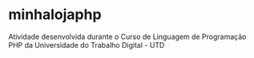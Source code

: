 # minhalojaphp
Atividade desenvolvida durante o Curso de Linguagem de Programação PHP da Universidade do Trabalho Digital - UTD 
